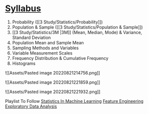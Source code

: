 # [Syllabus](https://www.youtube.com/watch?v=TUn-prncFfU)

1. Probability ([[3 Study/Statistics/Probability]]) 
2. Population & Sample ([[3 Study/Statistics/Population & Sample]])
3. [[3 Study/Statistics/3M |3M]] (Mean, Median, Mode) & Variance, Standard Deviation
4. Population Mean and Sample Mean
5. Sampling Methods and Variables 
6. Variable Measurement Scales
7. Frequency Distribution & Cumulative Frequency
8. Histograms

![[Assets/Pasted image 20220821214756.png]]

![[Assets/Pasted image 20220821221859.png]]

![[Assets/Pasted image 20220821221932.png]]

Playlist To Follow 
[Statistics In Machine Learning](https://www.youtube.com/playlist?list=PLZoTAELRMXVMhVyr3Ri9IQ-t5QPBtxzJO) 
[Feature Engineering](https://www.youtube.com/playlist?list=PLZoTAELRMXVPwYGE2PXD3x0bfKnR0cJjN)
[Exploratory Data Analysis](https://www.youtube.com/playlist?list=PLZoTAELRMXVPQyArDHyQVjQxjj_YmEuO9)
